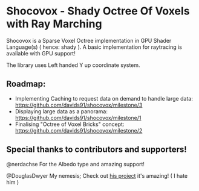 # Shocovox - Shady Octree Of Voxels with Ray Marching
Shocovox is a Sparse Voxel Octree implementation in GPU Shader Language(s) ( hence: shady ).
A basic implementation for raytracing is available with GPU support!

The library uses Left handed Y up coordinate system.

Roadmap: 
-
- Implementing Caching to request data on demand to handle large data: https://github.com/davids91/shocovox/milestone/3
- Displaying large data as a panorama: https://github.com/davids91/shocovox/milestone/1
- Finalising "Octree of Voxel Bricks" concept: https://github.com/davids91/shocovox/milestone/2

Special thanks to contributors and supporters!
-

@nerdachse For the Albedo type and amazing support!

@DouglasDwyer My nemesis; Check out [his project](https://github.com/DouglasDwyer/octo-release) it's amazing! ( I hate him )

